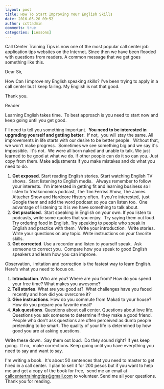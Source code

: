 ```yaml
---
layout: post
title: How To Start Improving Your English Skills
date: 2016-05-20 09:52
author: ccttadmin
comments: true
categories: [Lessons]
---
```

Call Center Training Tips is now one of the most popular call center job application tips websites on the Internet. Since then we have been flooded with questions from readers. A common message that we get goes something like this.

Dear Sir,

How Can I improve my English speaking skills? I've been trying to apply in a call center but I keep failing. My English is not that good.

Thank you.

Reader

Learning English takes time.&nbsp; To best approach is you need to start now and keep going until you get good.

I'll need to tell you something important.&nbsp; <strong>You need to be interested in upgrading yourself and getting better</strong>.&nbsp; If not,&nbsp; you will stay the same. All improvements in life starts with our desire to be better people.&nbsp; Without that, we won't make progress.&nbsp; Sometimes we see something big and we say it's impossible.&nbsp; It's not.&nbsp; We were all born naked and unable to talk. We just learned to be good at what we do. If other people can do it so can you. Just copy from them. Make adjustments if you make mistakes and do what you need to do.

<ol>
<li><strong>Get exposed</strong>. Start reading English stories. Start watching English TV shows.&nbsp; Start listening to English media.&nbsp;&nbsp; Always remember to follow your interests.&nbsp; I'm interested in getting fit and learning business so I listen to freakonomics podcast,&nbsp; the Tim Ferriss Show, The James Altucher Show and Hardcore History often. If you're interested,&nbsp; just Google them and add the word podcast so you can listen too.&nbsp; One advantage of listening to it is we have something to talk about. </li>
<li><strong>Get practiced</strong>.&nbsp; Start speaking in English on your own. If you listen to podcasts, write some quotes that you enjoy.&nbsp; Try saying them out loud.&nbsp; Try ordering food in English. Try speaking to people who speak in English and practice with them.&nbsp; Write your introduction.&nbsp; Write stories.&nbsp; Write your questions on any topic. Write instructions on your favorite skills. </li>
<li><strong>Get corrected</strong>. Use a recorder and listen to yourself speak.&nbsp; Ask someone to correct you.&nbsp; Compare how you speak to good English speakers and learn how you can improve. </li>
</ol>

Observation,&nbsp; imitation and correction is the fastest way to learn English. Here's what you need to focus on. 
1. <strong>Introduction</strong>. Who are you? Where are you from? How do you spend your free time? What makes you awesome? 
2. <strong>Tell stories</strong>. What are you good at?&nbsp; What challenges have you faced recently and how did you overcome it? 
3. <strong>Give instructions</strong>. How do you commute from Makati to your house? How do you prepare you favorite meal? 
4. <strong>Ask questions</strong>. Questions about call center. Questions about love life.&nbsp; Questions you ask someone to determine if they make a good friend. People who don't ask questions are often perceived as dumb people pretending to be smart. The quality of your life is determined by how good you are at asking questions.

Write these down.&nbsp; Say them out loud.&nbsp; Do they sound right? If yes keep going.&nbsp; If no,&nbsp; make corrections. Keep going until you have everything you need to say and want to say.

I'm writing a book.&nbsp; It's about 50 sentences that you need to master to get hired in a call center.&nbsp; I plan to sell it for 200 pesos but if you want to help me and get a copy of the book for free,&nbsp; send me an email at callcentertrainingtips@gmail.com to volunteer. Send me all your questions.&nbsp; Thank you for reading.
